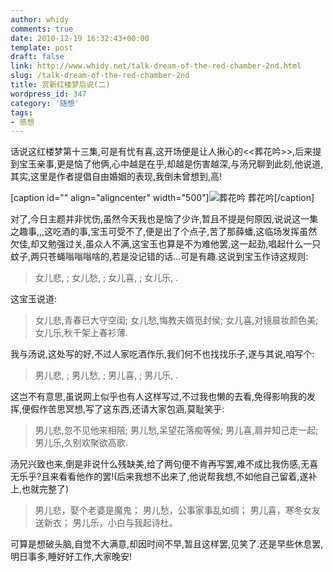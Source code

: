 ```yaml
---
author: whidy
comments: true
date: 2010-12-19 16:32:43+00:00
template: post
draft: false
link: http://www.whidy.net/talk-dream-of-the-red-chamber-2nd.html
slug: /talk-dream-of-the-red-chamber-2nd
title: 赏新红楼梦后说(二)
wordpress_id: 347
category: '随想'
tags:
- 感想
---
```


话说这红楼梦第十三集,可是有忧有喜,这开场便是让人揪心的<<葬花吟>>,后来提到宝玉亲事,更是恼了他俩,心中越是在乎,却越是伤害越深,与汤兄聊到此刻,他说道,其实,这里是作者提倡自由婚姻的表现,我倒未曾想到,高!

[caption id="" align="aligncenter" width="500"]![葬花吟](https://www.whidy.net/wp-content/uploads/2010/12/zanghua1-500x282.jpg) 葬花吟[/caption]

对了,今日主题并非忧伤,虽然今天我也是恼了少许,暂且不提是何原因,说说这一集之趣事,,,这吃酒的事,宝玉可受不了,便是出了个点子,苦了那薛蟠,这临场发挥虽然欠佳,却又勉强过关,虽众人不满,这宝玉也算是不为难他罢,这一起劲,唱起什么一只蚊子,两只苍蝇嗡嗡嗡啥的,若是没记错的话...可是有趣.这说到宝玉作诗这规则:


<blockquote>女儿悲, ;
女儿愁, ;
女儿喜, ;
女儿乐, .</blockquote>


这宝玉说道:


<blockquote>女儿悲,青春已大守空闺;
女儿愁,悔教夫婿觅封侯;
女儿喜,对镜晨妆颜色美;
女儿乐,秋千架上春衫薄.</blockquote>


我与汤说,这处写的好,不过人家吃酒作乐,我们何不也找找乐子,遂与其说,咱写个:


<blockquote>男儿悲, ;
男儿愁, ;
男儿喜, ;
男儿乐, .</blockquote>


这岂不有意思,虽说网上似乎也有人这样写过,不过我也懒的去看,免得影响我的发挥,便假作苦思冥想,写了这东西,还请大家包涵,莫耻笑乎:


<blockquote>男儿悲,忽不见他来相陪;
男儿愁,呆望花落痴等候;
男儿喜,肩并知己走一起;
男儿乐,久别欢聚欲高歌.</blockquote>


汤兄兴致也来,倒是非说什么残缺美,给了两句便不肯再写罢,难不成比我伤感,无喜无乐乎?且来看看他作的罢!(后来我想不出来了,他说帮我想,不如他自己留着,遂补上,也就完整了)


<blockquote>男儿悲，娶个老婆是魔鬼；
男儿愁，公事家事乱如绸；
男儿喜，寒冬女友送新衣；
男儿乐，小白与我起诗杜。</blockquote>


可算是想破头脑,自觉不大满意,却因时间不早,暂且这样罢,见笑了.还是早些休息罢,明日事多,睡好好工作,大家晚安!
